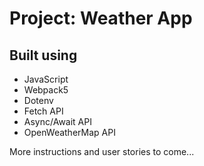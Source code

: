 # Project: Weather App

## Built using

- JavaScript
- Webpack5
- Dotenv
- Fetch API
- Async/Await API
- OpenWeatherMap API

More instructions and user stories to come...
